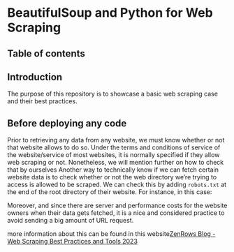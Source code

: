 # BeautifulSoup and Python for Web Scraping

## Table of contents

## Introduction

The purpose of this repository is to showcase a basic web scraping case and their best practices.



## Before deploying any code

Prior to retrieving any data from any website, we must know whether or not that website allows to do so. Under the terms and conditions of service of the website/service of most websites, it is normally specified if they allow web scraping or not. Nonetheless, we will mention further on how to check that by ourselves 
Another way to technically know if we can fetch certain website data is to check whether or not the web directory we’re trying to access is allowed to be scraped. We can check this by adding `robots.txt` at the end of the root directory of their website. For instance, in this case:



Moreover, and since there are server and performance costs for the website owners when their data gets fetched, it is a nice and considered practice to avoid sending a big amount of URL request.

more information about this can be found in this website[ZenRows Blog - Web Scraping Best Practices and Tools 2023](https://www.zenrows.com/blog/web-scraping-best-practices#respect-robots-txt-sitemap)
